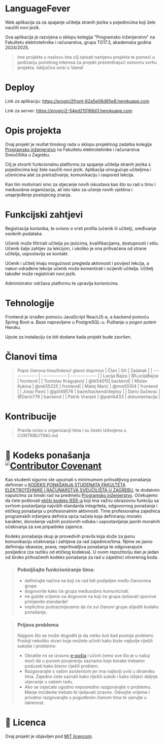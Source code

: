 # LanguageFever

Web aplikacija za za spajanje učitelja stranih jezika s pojedincima koji žele naučiti novi jezik.

Ova aplikacija je razvijena u sklopu kolegija "Programsko inženjerstvo" na Fakultetu elektrotehnike i računarstva, grupa TG17.3, akademska godina 2024/2025.

> Ime projekta u naslovu ima cilj opisati namjenu projekta te pomoći u podizanju početnog interesa za projekt prezentirajući osnovnu svrhu projekta.
> Isključivo ovisi o Vama!
> 

# Deploy
Link za aplikaciju: https://progici2front-62a5e06d95e8.herokuapp.com

Link za server: https://progici2-54ed215166d3.herokuapp.com

# Opis projekta
Ovaj projekt je reultat timskog rada u sklopu projektnog zadatka kolegija [Programsko inženjerstvo](https://www.fer.unizg.hr/predmet/proinz) na Fakultetu elektrotehnike i računarstva Sveučilišta u Zagrebu. 

Cilj je	stvoriti funkcionalnu	platformu	za spajanje	učitelja stranih	jezika	s	pojedincima	koji	žele	naučiti	novi	jezik. 
Aplikacija omogućuje učiteljima	i	učenicima alat	za	pretraživanje,	komunikaciju i	raspored lekcija.

Kao tim motivirani smo za stjecanje novih iskustava kao što su rad u timu i međusobna organizacija, ali isto tako za učenje novih vještina i unaprjeđenje postojećeg znanja.


# Funkcijski zahtjevi

Registracija korisnika, te ovisno o vrsti profila (učenik ili učitelj), uređivanje osobnih podataka.

Učenik može filtrirati učitelja po jezicima, kvalifikacijama, dostupnosti i stilu. Učenik šalje zahtjev za lekcijom, i ukoliko je ona prihvaćena od strane učitelja, uspostavlja se kontakt.

Učenik i učitelj imaju mogućnost pregleda aktivnosti i povijest lekcija, a nakon odrađene  lekcije učenik može komentirati i ocijeniti učitelja. Učitelj također može registrirati novi jezik.

Administrator održava platformu te upravlja korisnicima.

# Tehnologije

Frontend je izrađen pomoću JavaScript ReactJS-a, a backend pomoću Spring Boot-a.
Baze napravljene u PostgreSQL-u.
Puštanje u pogon putem Heroku.

Upute za instalaciju će biti dodane kada projekt bude završen.

# Članovi tima 
> Popis članova tima/linkovi/ glavni doprinos
> |     Član      |     Git   |     Zadatak   |
> | ------------- | ------------- | ------------- |
> | Lucija Bajza  | @LucijaBajza | frontend |
> | Tomislav Kragujević | @tk54015| backend|
> | Mislav Kukina   | @mk55225 | frontend|
> | Matej Marić   |  @mm55104 | frontend |
> | Josip Pavić  | @jp549576 | baze/backend/deploy |
> | Dario Sučevac   | @Dario776 | backend |
> | Patrik Vranješ | @patrik433 | dokumentacija |
> 

# Kontribucije
>Pravila ovise o organizaciji tima i su često izdvojena u CONTRIBUTING.md



# 📝 Kodeks ponašanja [![Contributor Covenant](https://img.shields.io/badge/Contributor%20Covenant-2.1-4baaaa.svg)](CODE_OF_CONDUCT.md)
Kao studenti sigurno ste upoznati s minimumom prihvatljivog ponašanja definiran u [KODEKS PONAŠANJA STUDENATA FAKULTETA ELEKTROTEHNIKE I RAČUNARSTVA SVEUČILIŠTA U ZAGREBU](https://www.fer.hr/_download/repository/Kodeks_ponasanja_studenata_FER-a_procisceni_tekst_2016%5B1%5D.pdf), te dodatnim naputcima za timski rad na predmetu [Programsko inženjerstvo](https://wwww.fer.hr).
Očekujemo da ćete poštovati [etički kodeks IEEE-a](https://www.ieee.org/about/corporate/governance/p7-8.html) koji ima važnu obrazovnu funkciju sa svrhom postavljanja najviših standarda integriteta, odgovornog ponašanja i etičkog ponašanja u profesionalnim aktivnosti. Time profesionalna zajednica programskih inženjera definira opća načela koja definiranju  moralni karakter, donošenje važnih poslovnih odluka i uspostavljanje jasnih moralnih očekivanja za sve pripadnike zajenice.

Kodeks ponašanja skup je provedivih pravila koja služe za jasnu komunikaciju očekivanja i zahtjeva za rad zajednice/tima. Njime se jasno definiraju obaveze, prava, neprihvatljiva ponašanja te  odgovarajuće posljedice (za razliku od etičkog kodeksa). U ovom repozitoriju dan je jedan od široko prihvačenih kodeks ponašanja za rad u zajednici otvorenog koda.
>### Poboljšajte funkcioniranje tima:
>* definirajte načina na koji će rad biti podijeljen među članovima grupe
>* dogovorite kako će grupa međusobno komunicirati.
>* ne gubite vrijeme na dogovore na koji će grupa rješavati sporove primjenite standarde!
>* implicitno podrazmijevamo da će svi članovi grupe slijediti kodeks ponašanja.
 
>###  Prijava problema
>Najgore što se može dogoditi je da netko šuti kad postoje problemi. Postoji nekoliko stvari koje možete učiniti kako biste najbolje riješili sukobe i probleme:
>* Obratite mi se izravno [e-pošta](mailto:vlado.sruk@fer.hr) i  učinit ćemo sve što je u našoj moći da u punom povjerenju saznamo koje korake trebamo poduzeti kako bismo riješili problem.
>* Razgovarajte s vašim asistentom jer ima najbolji uvid u dinamiku tima. Zajedno ćete saznati kako riješiti sukob i kako izbjeći daljnje utjecanje u vašem radu.
>* Ako se osjećate ugodno neposredno razgovarajte o problemu. Manje incidente trebalo bi rješavati izravno. Odvojite vrijeme i privatno razgovarajte s pogođenim članom tima te vjerujte u iskrenost.

# 📝 Licenca
Ovaj projekt je objavljen pod [MIT licencom](https://github.com/Progici/ucenje-stranih-jezika/blob/master/LICENSE).
